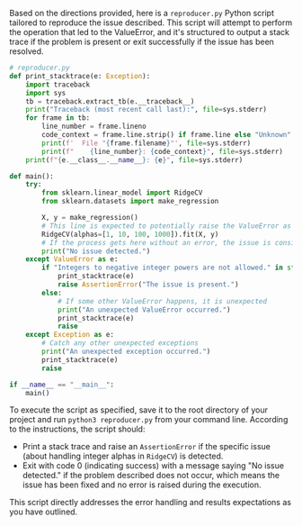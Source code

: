 Based on the directions provided, here is a `reproducer.py` Python script tailored to reproduce the issue described. This script will attempt to perform the operation that led to the ValueError, and it's structured to output a stack trace if the problem is present or exit successfully if the issue has been resolved.

```python
# reproducer.py
def print_stacktrace(e: Exception):
    import traceback
    import sys
    tb = traceback.extract_tb(e.__traceback__)
    print("Traceback (most recent call last):", file=sys.stderr)
    for frame in tb:
        line_number = frame.lineno
        code_context = frame.line.strip() if frame.line else "Unknown"
        print(f'  File "{frame.filename}"', file=sys.stderr)
        print(f"    {line_number}: {code_context}", file=sys.stderr)
    print(f"{e.__class__.__name__}: {e}", file=sys.stderr)

def main():
    try:
        from sklearn.linear_model import RidgeCV
        from sklearn.datasets import make_regression

        X, y = make_regression()
        # This line is expected to potentially raise the ValueError as described
        RidgeCV(alphas=[1, 10, 100, 1000]).fit(X, y)
        # If the process gets here without an error, the issue is considered resolved
        print("No issue detected.")
    except ValueError as e:
        if "Integers to negative integer powers are not allowed." in str(e):
            print_stacktrace(e)
            raise AssertionError("The issue is present.")
        else:
            # If some other ValueError happens, it is unexpected
            print("An unexpected ValueError occurred.")
            print_stacktrace(e)
            raise
    except Exception as e:
        # Catch any other unexpected exceptions
        print("An unexpected exception occurred.")
        print_stacktrace(e)
        raise

if __name__ == "__main__":
    main()
```

To execute the script as specified, save it to the root directory of your project and run `python3 reproducer.py` from your command line. According to the instructions, the script should:
- Print a stack trace and raise an `AssertionError` if the specific issue (about handling integer alphas in `RidgeCV`) is detected.
- Exit with code 0 (indicating success) with a message saying "No issue detected." if the problem described does not occur, which means the issue has been fixed and no error is raised during the execution.

This script directly addresses the error handling and results expectations as you have outlined.